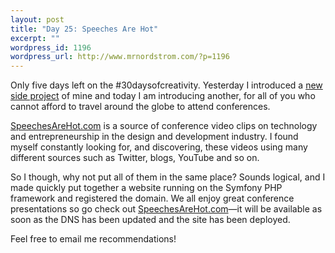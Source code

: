 ```yaml
--- 
layout: post
title: "Day 25: Speeches Are Hot"
excerpt: ""
wordpress_id: 1196
wordpress_url: http://www.mrnordstrom.com/?p=1196
---
```

<p>Only five days left on the #30daysofcreativity. Yesterday I introduced a <a href="http://www.mrnordstrom.com/2010/06/24/day-24-blogging-for-clients/">new side project</a> of mine and today I am introducing another, for all of you who cannot afford to travel around the globe to attend conferences.</p>
<!--more-->
<p><a href="http://www.speechesarehot.com/">SpeechesAreHot.com</a> is a source of conference video clips on technology and entrepreneurship in the design and development industry. I found myself constantly looking for, and discovering, these videos using many different sources such as Twitter, blogs, YouTube and so on.</p>
<p>So I though, why not put all of them in the same place? Sounds logical, and I made quickly put together a website running on the Symfony PHP framework and registered the domain. We all enjoy great conference presentations so go check out <a href="http://www.speechesarehot.com/">SpeechesAreHot.com</a>&mdash;it will be available as soon as the DNS has been updated and the site has been deployed.</p>
<p>Feel free to email me recommendations!</p>
